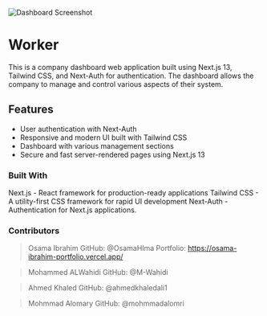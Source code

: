 ![Dashboard Screenshot](/assets/dashboard_screenshot.png)
# Worker

This is a company dashboard web application built using Next.js 13, Tailwind CSS, and Next-Auth for authentication. The dashboard allows the company to manage and control various aspects of their system.

## Features

- User authentication with Next-Auth
- Responsive and modern UI built with Tailwind CSS
- Dashboard with various management sections
- Secure and fast server-rendered pages using Next.js 13

### Built With
Next.js - React framework for production-ready applications
Tailwind CSS - A utility-first CSS framework for rapid UI development
Next-Auth - Authentication for Next.js applications.

### Contributors
> Osama Ibrahim
GitHub: @OsamaHIma
Portfolio: https://osama-ibrahim-portfolio.vercel.app/

> Mohammed ALWahidi
GitHub: @M-Wahidi

>Ahmed Khaled
GitHub: @ahmedkhaledali1

>Mohmmad Alomary
GitHub: @mohmmadalomri

```
